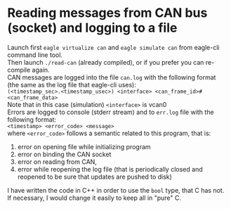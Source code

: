 # Reading messages from CAN bus (socket) and logging to a file   
Launch first ``eagle virtualize can`` and ``eagle simulate can`` from eagle-cli command line tool.    
Then launch ``./read-can`` (already compiled), or if you prefer you can re-compile again.   
CAN messages are logged into the file ``can.log`` with the following format (the same as the log file that eagle-cli uses):   
``(<timestamp_sec>.<timestamp_usec>) <interface> <can_frame_id>#<can_frame_data>``   
Note that in this case (simulation) ``<interface>`` is vcan0    
Errors are logged to console (stderr stream) and to ``err.log`` file with the following format:    
``<timestamp> <error_code> <message>``    
where ``<error_code>`` follows a semantic related to this program, that is:   
1. error on opening file while initializing program   
2. error on binding the CAN socket   
3. error on reading from CAN,   
4. error while reopening the log file (that is periodically closed and reopened to be sure that updates are pushed to disk)   

I have written the code in C++ in order to use the ``bool`` type, that C has not. If necessary, I would change it easily to keep all in "pure" C.
